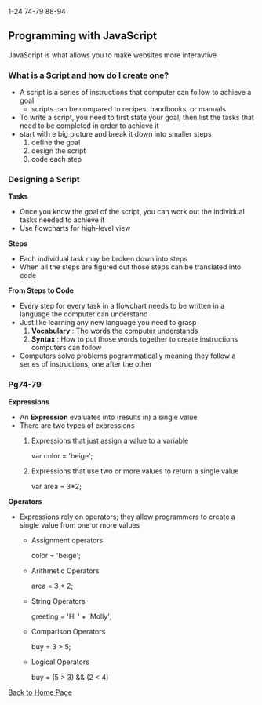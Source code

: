 1-24
74-79
88-94

## Programming with JavaScript

JavaScript is what allows you to make websites more interavtive

### What is a Script and how do I create one?

- A script is a series of instructions that computer can follow to achieve a goal
    - scripts can be compared to recipes, handbooks, or manuals
- To write a script, you need to first state your goal, then list the tasks that need to be completed in order to achieve it
- start with e big picture and break it down into smaller steps
    1. define the goal
    2. design the script
    3. code each step

### Designing a Script

**Tasks**

- Once you know the goal of the script, you can work out the individual tasks needed to achieve it
- Use flowcharts for high-level view

**Steps**

- Each individual task may be broken down into steps
- When all the steps are figured out those steps can be translated into code

**From Steps to Code**

- Every step for every task in a flowchart needs to be written in a language the computer can understand
- Just like learning any new language you need to grasp 
    1. **Vocabulary** : The words the computer understands
    2. **Syntax** : How to put those words  together to create instructions computers can follow
- Computers solve problems pogrammatically meaning they follow a series of instructions, one after the other

### Pg74-79

**Expressions**

- An **Expression** evaluates into (results in) a single value
- There are two types of expressions
    1. Expressions that just assign a value to a variable
        
        var color = 'beige';

    2. Expressions that use two or more values to return a single value

        var area = 3*2;

**Operators**

- Expressions rely on operators; they allow programmers to create a single value from one or more values
    - Assignment operators

        color = 'beige';

    - Arithmetic Operators

        area = 3 * 2;

    - String Operators

        greeting = 'Hi ' + 'Molly';

    - Comparison Operators

        buy = 3 > 5;

    - Logical Operators

        buy = (5 > 3) && (2 < 4)



[Back to Home Page](https://ashcaz.github.io/learning-journal/)
